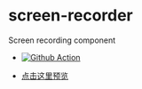 # screen-recorder
Screen recording component

- [![Github Action](https://github.com/w-xuefeng/screen-recorder/workflows/Deploy/badge.svg?branch=main)](https://w-xuefeng.github.io/screen-recorder)

- [点击这里预览](https://w-xuefeng.github.io/screen-recorder)
